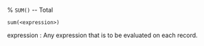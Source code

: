 % `SUM()` -- Total

    sum(<expression>)

expression
  : Any expression that is to be evaluated on each record.
